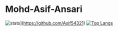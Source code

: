 # Mohd-Asif-Ansari

![stats](https://github-readme-stats.vercel.app/api?username=Asif54321&show_icons=true&count_private=true&title_color=971901&text_color=971901&icon_color=971901&no-bg=true&hide_border=true)](https://github.com/Asif54321)
[![Top Langs](https://github-readme-stats.vercel.app/api/top-langs/?username=Asif54321&layout=compact)](https://github.com/Asif54321)
